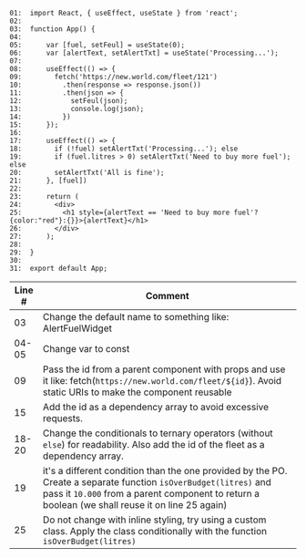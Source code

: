 ```
01:  import React, { useEffect, useState } from 'react';
02:
03:  function App() {
04:
05:      var [fuel, setFeul] = useState(0);
06:      var [alertText, setAlertTxt] = useState('Processing...');
07:
08:      useEffect(() => {
09:        fetch('https://new.world.com/fleet/121')
10:          .then(response => response.json())
11:          .then(json => {
12:            setFeul(json);
13:            console.log(json);
14:          })
15:      });
16:
17:      useEffect(() => {
18:        if (!fuel) setAlertTxt('Processing...'); else
19:        if (fuel.litres > 0) setAlertTxt('Need to buy more fuel'); else
20:        setAlertTxt('All is fine');
21:      }, [fuel])
22:
23:      return (
24:        <div>
25:          <h1 style={alertText == 'Need to buy more fuel'? {color:"red"}:{}}>{alertText}</h1>
26:        </div>
27:      );
28:
29:  }
30:
31:  export default App;

```

| Line # | Comment                                                                                                                                                                                                             |
| ------ | ------------------------------------------------------------------------------------------------------------------------------------------------------------------------------------------------------------------- |
| 03     | Change the default name to something like: AlertFuelWidget                                                                                                                                                          |
| 04-05  | Change var to const                                                                                                                                                                                                 |
| 09     | Pass the id from a parent component with props and use it like: fetch(`https://new.world.com/fleet/${id}`). Avoid static URIs to make the component reusable                                                        |
| 15     | Add the id as a dependency array to avoid excessive requests.                                                                                                                                                       |
| 18-20  | Change the conditionals to ternary operators (without `else`) for readability. Also add the id of the fleet as a dependency array.                                                                                  |
| 19     | it's a different condition than the one provided by the PO. Create a separate function `isOverBudget(litres)` and pass it `10.000` from a parent component to return a boolean (we shall reuse it on line 25 again) |
| 25     | Do not change with inline styling, try using a custom class. Apply the class conditionally with the function `isOverBudget(litres)`                                                                                 |
